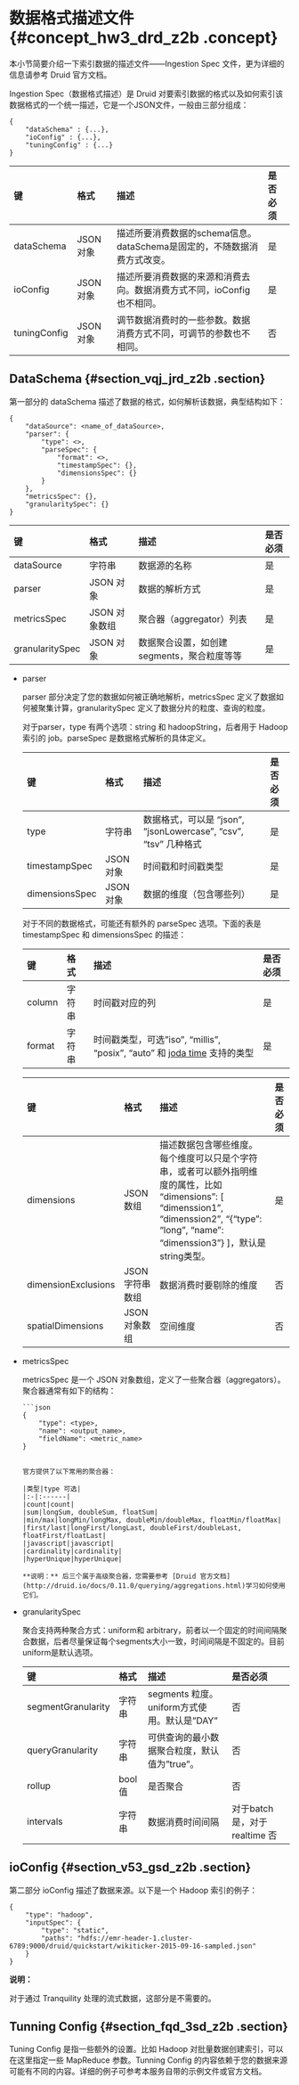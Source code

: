 # 数据格式描述文件 {#concept_hw3_drd_z2b .concept}

本小节简要介绍一下索引数据的描述文件——Ingestion Spec 文件，更为详细的信息请参考 Druid 官方文档。

Ingestion Spec（数据格式描述）是 Druid 对要索引数据的格式以及如何索引该数据格式的一个统一描述，它是一个JSON文件，一般由三部分组成：

```
{
    "dataSchema" : {...},
    "ioConfig" : {...},
    "tuningConfig" : {...}
}
```

|键|格式|描述|是否必须|
|:-|:-|:-|:---|
|dataSchema|JSON 对象|描述所要消费数据的schema信息。dataSchema是固定的，不随数据消费方式改变。|是|
|ioConfig|JSON 对象|描述所要消费数据的来源和消费去向。数据消费方式不同，ioConfig 也不相同。|是|
|tuningConfig|JSON 对象|调节数据消费时的一些参数。数据消费方式不同，可调节的参数也不相同。|否|

## DataSchema {#section_vqj_jrd_z2b .section}

第一部分的 dataSchema 描述了数据的格式，如何解析该数据，典型结构如下：

```
{
    "dataSource": <name_of_dataSource>,
    "parser": {
        "type": <>,
        "parseSpec": {
            "format": <>,
            "timestampSpec": {},
            "dimensionsSpec": {}
        }
    },
    "metricsSpec": {},
    "granularitySpec": {}
}
```

|键|格式|描述|是否必须|
|:-|:-|:-|:---|
|dataSource|字符串|数据源的名称|是|
|parser|JSON 对象|数据的解析方式|是|
|metricsSpec|JSON 对象数组|聚合器（aggregator）列表|是|
|granularitySpec|JSON 对象|数据聚合设置，如创建segments，聚合粒度等等|是|

-   parser

    parser 部分决定了您的数据如何被正确地解析，metricsSpec 定义了数据如何被聚集计算，granularitySpec 定义了数据分片的粒度、查询的粒度。

    对于parser，type 有两个选项：string 和 hadoopString，后者用于 Hadoop 索引的 job。parseSpec 是数据格式解析的具体定义。

    |键|格式|描述|是否必须|
    |:-|:-|:-|:---|
    |type|字符串|数据格式，可以是 “json”, “jsonLowercase”, “csv”, “tsv” 几种格式|是|
    |timestampSpec|JSON 对象|时间戳和时间戳类型|是|
    |dimensionsSpec|JSON 对象|数据的维度（包含哪些列）|是|

    对于不同的数据格式，可能还有额外的 parseSpec 选项。下面的表是 timestampSpec 和 dimensionsSpec 的描述：

    |键|格式|描述|是否必须|
    |:-|:-|:-|:---|
    |column|字符串|时间戳对应的列|是|
    |format|字符串|时间戳类型，可选”iso”, “millis”, “posix”, “auto” 和 [joda time](http://joda-time.sourceforge.net/apidocs/org/joda/time/format/DateTimeFormat.html) 支持的类型|是|

    |键|格式|描述|是否必须|
    |:-|:-|:-|:---|
    |dimensions|JSON 数组|描述数据包含哪些维度。每个维度可以只是个字符串，或者可以额外指明维度的属性，比如 “dimensions”: \[ “dimenssion1”, “dimenssion2”, “\{“type”: “long”, “name”: “dimenssion3”\} \]，默认是 string类型。|是|
    |dimensionExclusions|JSON 字符串数组|数据消费时要剔除的维度|否|
    |spatialDimensions|JSON 对象数组|空间维度|否|

-   metricsSpec

    metricsSpec 是一个 JSON 对象数组，定义了一些聚合器（aggregators）。聚合器通常有如下的结构：

    ```
    ```json
    {
        "type": <type>,
        "name": <output_name>,
        "fieldName": <metric_name>
    }
    ```
    ```

    官方提供了以下常用的聚合器：

    |类型|type 可选|
    |:-|:------|
    |count|count|
    |sum|longSum, doubleSum, floatSum|
    |min/max|longMin/longMax, doubleMin/doubleMax, floatMin/floatMax|
    |first/last|longFirst/longLast, doubleFirst/doubleLast, floatFirst/floatLast|
    |javascript|javascript|
    |cardinality|cardinality|
    |hyperUnique|hyperUnique|

    **说明：** 后三个属于高级聚合器，您需要参考 [Druid 官方文档](http://druid.io/docs/0.11.0/querying/aggregations.html)学习如何使用它们。

-   granularitySpec

    聚合支持两种聚合方式：uniform和 arbitrary，前者以一个固定的时间间隔聚合数据，后者尽量保证每个segments大小一致，时间间隔是不固定的。目前uniform是默认选项。

    |键|格式|描述|是否必须|
    |:-|:-|:-|:---|
    |segmentGranularity|字符串|segments 粒度。uniform方式使用。默认是”DAY”|否|
    |queryGranularity|字符串|可供查询的最小数据聚合粒度，默认值为”true”。|否|
    |rollup|bool值|是否聚合|否|
    |intervals|字符串|数据消费时间间隔|对于batch 是，对于 realtime 否|


## ioConfig {#section_v53_gsd_z2b .section}

第二部分 ioConfig 描述了数据来源。以下是一个 Hadoop 索引的例子：

```
{
    "type": "hadoop",
    "inputSpec": {
        "type": "static",
        "paths": "hdfs://emr-header-1.cluster-6789:9000/druid/quickstart/wikiticker-2015-09-16-sampled.json"
    }
}
```

**说明：** 

对于通过 Tranquility 处理的流式数据，这部分是不需要的。

## Tunning Config {#section_fqd_3sd_z2b .section}

Tuning Config 是指一些额外的设置。比如 Hadoop 对批量数据创建索引，可以在这里指定一些 MapReduce 参数。Tunning Config 的内容依赖于您的数据来源可能有不同的内容。详细的例子可参考本服务自带的示例文件或官方文档。

